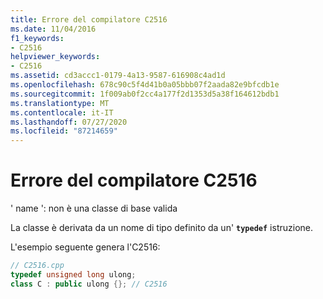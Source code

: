 ```yaml
---
title: Errore del compilatore C2516
ms.date: 11/04/2016
f1_keywords:
- C2516
helpviewer_keywords:
- C2516
ms.assetid: cd3accc1-0179-4a13-9587-616908c4ad1d
ms.openlocfilehash: 678c90c5f4d41b0a05bbb07f2aada82e9bfcdb1e
ms.sourcegitcommit: 1f009ab0f2cc4a177f2d1353d5a38f164612bdb1
ms.translationtype: MT
ms.contentlocale: it-IT
ms.lasthandoff: 07/27/2020
ms.locfileid: "87214659"
---
```

# <a name="compiler-error-c2516"></a>Errore del compilatore C2516

' name ': non è una classe di base valida

La classe è derivata da un nome di tipo definito da un' **`typedef`** istruzione.

L'esempio seguente genera l'C2516:

```cpp
// C2516.cpp
typedef unsigned long ulong;
class C : public ulong {}; // C2516
```
